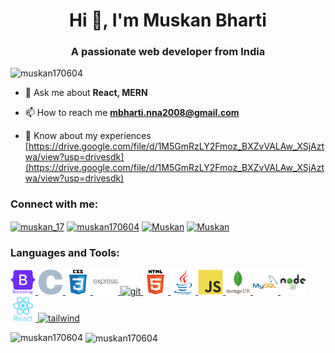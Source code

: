 <h1 align="center">Hi 👋, I'm Muskan Bharti</h1>
<h3 align="center">A passionate web developer from India</h3>



<p align="left"> <img src="https://komarev.com/ghpvc/?username=muskan170604&label=Profile%20views&color=0e75b6&style=flat" alt="muskan170604" /> </p>

- 💬 Ask me about **React, MERN**

- 📫 How to reach me **mbharti.nna2008@gmail.com**

- 📄 Know about my experiences [https://drive.google.com/file/d/1M5GmRzLY2Fmoz_BXZvVALAw_XSjAztwa/view?usp=drivesdk](https://drive.google.com/file/d/1M5GmRzLY2Fmoz_BXZvVALAw_XSjAztwa/view?usp=drivesdk)

<h3 align="left">Connect with me:</h3>
<p align="left">
<a href="https://www.instagram.com/mus__kan_17?igsh=MWhtcHY1ZW1ydHJlag==" target="blank"><img align="center" src="https://raw.githubusercontent.com/rahuldkjain/github-profile-readme-generator/master/src/images/icons/Social/instagram.svg" alt="muskan_17" height="30" width="40" /></a>
<a href="https://leetcode.com/u/Muskan170604/" target="blank"><img align="center" src="https://th.bing.com/th/id/OIP.xf1L9-xRxTfLItbMISor5QAAAA?cb=iwc2&rs=1&pid=ImgDetMain" alt="muskan170604" height="30" width="40" /></a>
<a href="https://www.linkedin.com/in/muskan-bharti-a7440b28b/" target="blank"><img align="center" src="https://static.vecteezy.com/system/resources/previews/021/460/490/original/linkedin-logo-free-download-free-png.png" alt="Muskan" height="30" width="40" /></a>
<a href="https://www.facebook.com/share/1ACNsqpHHS/" target="blank"><img align="center" src="https://th.bing.com/th/id/OIP.FQYyu80e7eHzc3lbL4BzBQHaHY?cb=iwc2&rs=1&pid=ImgDetMain" alt="Muskan" height="30" width="40" /></a>

</p>

<h3 align="left">Languages and Tools:</h3>
<p align="left"> <a href="https://getbootstrap.com" target="_blank" rel="noreferrer"> <img src="https://raw.githubusercontent.com/devicons/devicon/master/icons/bootstrap/bootstrap-plain-wordmark.svg" alt="bootstrap" width="40" height="40"/> </a> <a href="https://www.cprogramming.com/" target="_blank" rel="noreferrer"> <img src="https://raw.githubusercontent.com/devicons/devicon/master/icons/c/c-original.svg" alt="c" width="40" height="40"/> </a> <a href="https://www.w3schools.com/css/" target="_blank" rel="noreferrer"> <img src="https://raw.githubusercontent.com/devicons/devicon/master/icons/css3/css3-original-wordmark.svg" alt="css3" width="40" height="40"/> </a> <a href="https://expressjs.com" target="_blank" rel="noreferrer"> <img src="https://raw.githubusercontent.com/devicons/devicon/master/icons/express/express-original-wordmark.svg" alt="express" width="40" height="40"/> </a> <a href="https://git-scm.com/" target="_blank" rel="noreferrer"> <img src="https://www.vectorlogo.zone/logos/git-scm/git-scm-icon.svg" alt="git" width="40" height="40"/> </a> <a href="https://www.w3.org/html/" target="_blank" rel="noreferrer"> <img src="https://raw.githubusercontent.com/devicons/devicon/master/icons/html5/html5-original-wordmark.svg" alt="html5" width="40" height="40"/> </a> <a href="https://www.java.com" target="_blank" rel="noreferrer"> <img src="https://raw.githubusercontent.com/devicons/devicon/master/icons/java/java-original.svg" alt="java" width="40" height="40"/> </a> <a href="https://developer.mozilla.org/en-US/docs/Web/JavaScript" target="_blank" rel="noreferrer"> <img src="https://raw.githubusercontent.com/devicons/devicon/master/icons/javascript/javascript-original.svg" alt="javascript" width="40" height="40"/> </a> <a href="https://www.mongodb.com/" target="_blank" rel="noreferrer"> <img src="https://raw.githubusercontent.com/devicons/devicon/master/icons/mongodb/mongodb-original-wordmark.svg" alt="mongodb" width="40" height="40"/> </a> <a href="https://www.mysql.com/" target="_blank" rel="noreferrer"> <img src="https://raw.githubusercontent.com/devicons/devicon/master/icons/mysql/mysql-original-wordmark.svg" alt="mysql" width="40" height="40"/> </a> <a href="https://nodejs.org" target="_blank" rel="noreferrer"> <img src="https://raw.githubusercontent.com/devicons/devicon/master/icons/nodejs/nodejs-original-wordmark.svg" alt="nodejs" width="40" height="40"/> </a> <a href="https://reactjs.org/" target="_blank" rel="noreferrer"> <img src="https://raw.githubusercontent.com/devicons/devicon/master/icons/react/react-original-wordmark.svg" alt="react" width="40" height="40"/> </a> <a href="https://tailwindcss.com/" target="_blank" rel="noreferrer"> <img src="https://www.vectorlogo.zone/logos/tailwindcss/tailwindcss-icon.svg" alt="tailwind" width="40" height="40"/> </a> </p>

<p><img align="left" src="https://github-readme-stats.vercel.app/api/top-langs?username=muskan170604&show_icons=true&locale=en&layout=compact" alt="muskan170604" /></p>

<p>&nbsp;<img align="center" src="https://github-readme-stats.vercel.app/api?username=muskan170604&show_icons=true&locale=en" alt="muskan170604" /></p>

<p><img align="center" src="https://github-readme-streak-stats.herokuapp.com/?user
